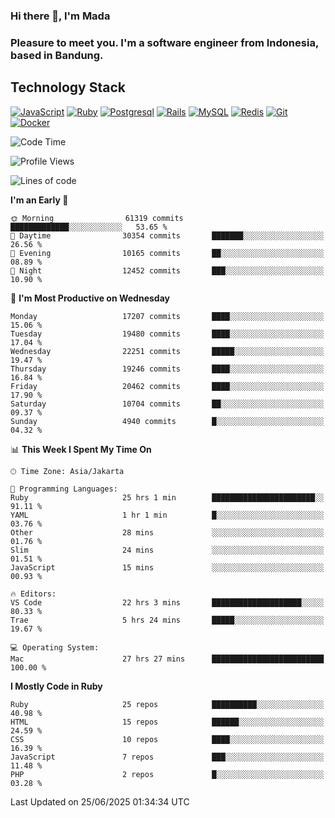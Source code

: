 ### Hi there 👋, I'm Mada
### Pleasure to meet you. I'm a software engineer from Indonesia, based in Bandung.

## Technology Stack

[![JavaScript](https://img.shields.io/badge/-JavaScript-%23F7DF1C?style=flat-square&logo=javascript&logoColor=000000&labelColor=%23F7DF1C&color=%23FFCE5A)](https://www.javascript.com/)
[![Ruby](https://img.shields.io/badge/Ruby-CC342D?style=flat-square&logo=ruby&logoColor=white)](https://www.ruby-lang.org/en/)
[![Postgresql](https://img.shields.io/badge/PostgreSQL-316192?style=flat-square&logo=postgresql&logoColor=ffffff)](https://www.postgresql.org/)
[![Rails](https://img.shields.io/badge/Ruby_on_Rails-CC0000?style=flat-square&logo=ruby-on-rails&logoColor=white)](https://rubyonrails.org/)
[![MySQL](https://img.shields.io/badge/-MySQL-4479A1?style=flat-square&logo=MySQL&logoColor=ffffff)](https://www.mysql.com/)
[![Redis](https://img.shields.io/badge/-Redis-DC382D?style=flat-square&logo=Redis&logoColor=ffffff)](https://redis.io/)
[![Git](https://img.shields.io/badge/-Git-%23F05032?style=flat-square&logo=git&logoColor=%23ffffff)](https://git-scm.com/)
[![Docker](https://img.shields.io/badge/-Docker-2496ED?style=flat-square&logo=docker&logoColor=ffffff)](https://www.docker.com/)
<!--
**madaarya/madaarya** is a ✨ _special_ ✨ repository because its `README.md` (this file) appears on your GitHub profile.

Here are some ideas to get you started:

- 🔭 I’m currently working on ...
- 🌱 I’m currently learning ...
- 👯 I’m looking to collaborate on ...
- 🤔 I’m looking for help with ...
- 💬 Ask me about ...
- 📫 How to reach me: ...
- 😄 Pronouns: ...
- ⚡ Fun fact: ...
-->
<!--START_SECTION:waka-->
![Code Time](http://img.shields.io/badge/Code%20Time-7%2C421%20hrs%205%20mins-blue)

![Profile Views](http://img.shields.io/badge/Profile%20Views-0-blue)

![Lines of code](https://img.shields.io/badge/From%20Hello%20World%20I%27ve%20Written-51.7%20million%20lines%20of%20code-blue)

**I'm an Early 🐤** 

```text
🌞 Morning                61319 commits       █████████████░░░░░░░░░░░░   53.65 % 
🌆 Daytime                30354 commits       ███████░░░░░░░░░░░░░░░░░░   26.56 % 
🌃 Evening                10165 commits       ██░░░░░░░░░░░░░░░░░░░░░░░   08.89 % 
🌙 Night                  12452 commits       ███░░░░░░░░░░░░░░░░░░░░░░   10.90 % 
```
📅 **I'm Most Productive on Wednesday** 

```text
Monday                   17207 commits       ████░░░░░░░░░░░░░░░░░░░░░   15.06 % 
Tuesday                  19480 commits       ████░░░░░░░░░░░░░░░░░░░░░   17.04 % 
Wednesday                22251 commits       █████░░░░░░░░░░░░░░░░░░░░   19.47 % 
Thursday                 19246 commits       ████░░░░░░░░░░░░░░░░░░░░░   16.84 % 
Friday                   20462 commits       ████░░░░░░░░░░░░░░░░░░░░░   17.90 % 
Saturday                 10704 commits       ██░░░░░░░░░░░░░░░░░░░░░░░   09.37 % 
Sunday                   4940 commits        █░░░░░░░░░░░░░░░░░░░░░░░░   04.32 % 
```


📊 **This Week I Spent My Time On** 

```text
🕑︎ Time Zone: Asia/Jakarta

💬 Programming Languages: 
Ruby                     25 hrs 1 min        ███████████████████████░░   91.11 % 
YAML                     1 hr 1 min          █░░░░░░░░░░░░░░░░░░░░░░░░   03.76 % 
Other                    28 mins             ░░░░░░░░░░░░░░░░░░░░░░░░░   01.76 % 
Slim                     24 mins             ░░░░░░░░░░░░░░░░░░░░░░░░░   01.51 % 
JavaScript               15 mins             ░░░░░░░░░░░░░░░░░░░░░░░░░   00.93 % 

🔥 Editors: 
VS Code                  22 hrs 3 mins       ████████████████████░░░░░   80.33 % 
Trae                     5 hrs 24 mins       █████░░░░░░░░░░░░░░░░░░░░   19.67 % 

💻 Operating System: 
Mac                      27 hrs 27 mins      █████████████████████████   100.00 % 
```

**I Mostly Code in Ruby** 

```text
Ruby                     25 repos            ██████████░░░░░░░░░░░░░░░   40.98 % 
HTML                     15 repos            ██████░░░░░░░░░░░░░░░░░░░   24.59 % 
CSS                      10 repos            ████░░░░░░░░░░░░░░░░░░░░░   16.39 % 
JavaScript               7 repos             ███░░░░░░░░░░░░░░░░░░░░░░   11.48 % 
PHP                      2 repos             █░░░░░░░░░░░░░░░░░░░░░░░░   03.28 % 
```




 Last Updated on 25/06/2025 01:34:34 UTC
<!--END_SECTION:waka-->
